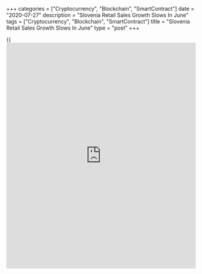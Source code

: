 +++
categories = ["Cryptocurrency", "Blockchain", "SmartContract"]
date = "2020-07-27"
description = "Slovenia Retail Sales Growth Slows In June"
tags = ["Cryptocurrency", "Blockchain", "SmartContract"]
title = "Slovenia Retail Sales Growth Slows In June"
type = "post"
+++

{{<iframe id="large-banner" src="https://www.bounty.group/#slide=16.0" width="100%" height="600" scrolling="no" style="border: 0px solid rgb(216, 221, 230); border-radius: 3px;">}}

Slovenia's retail sales grew at a softer pace in June, data from the
Statistical Office of the Republic of Slovenia showed on Monday.

The retail trade turnover rose 3.0 percent month-on-month in June, after
a 16.1 percent increase in May.

Sales in specialized stores with motor fuels increased by 8.4 percent
monthly in June and retail sales except automotive fuel rose by 1.2
percent.

Sales of non-food stores grew 1.7 percent, while food, beverages,
tobacco declined by 5.5 percent.

On an annual basis, the retail turnover fell 5.0 percent in June.

For comments and feedback [contact](https://www.playgroundfx.com/contact/): editorial@rtt[news](https://www.letsplayfx.com/blog/forex-news-website/).com

[Economic News][1]

 **What parts of the world are seeing the best (and worst) economic
performances lately? Click[here][2] to check out our [Econ Scorecard][2]
and find out! See up-to-the-moment [ranking](https://www.playgroundfx.com/blog/crypto-exchange-ranking/)s for the best and worst
performers in [GDP][3], [unemployment rate][4], [inflation][5] and much
more.**

   1. www.rtt[news](https://www.letsplayfx.com/blog/forex-news-website/).com/Content/EconomicNews.aspx
   2. www.rtt[news](https://www.letsplayfx.com/blog/forex-news-website/).com/economic-scorecard/world-rank/PPI/highest-performance.aspx
   3. www.rtt[news](https://www.letsplayfx.com/blog/forex-news-website/).com/economic-scorecard/world-rank/GDP/highest-performance.aspx
   4. www.rtt[news](https://www.letsplayfx.com/blog/forex-news-website/).com/economic-scorecard/world-rank/unemployment-rate/lowest-performance.aspx
   5. www.rtt[news](https://www.letsplayfx.com/blog/forex-news-website/).com/economic-scorecard/world-rank/CPI/highest-performance.aspx